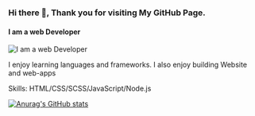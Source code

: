 ### Hi there 👋, Thank you for visiting My GitHub Page.
#### I am a web Developer
![I am a web Developer](https://arturssmirnovs.github.io/github-profile-readme-generator/images/banner.png)

I enjoy learning languages and frameworks.
I also enjoy building Website and web-apps


Skills: HTML/CSS/SCSS/JavaScript/Node.js

[![Anurag's GitHub stats](https://github-readme-stats.vercel.app/api?username=fultonoff)](https://github.com/anuraghazra/github-readme-stats)








